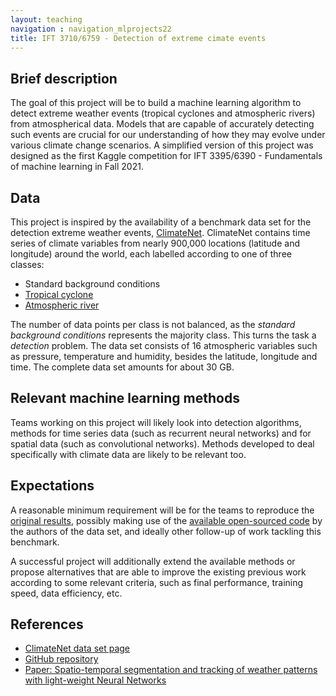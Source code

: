 ```yaml
---
layout: teaching
navigation : navigation_mlprojects22
title: IFT 3710/6759 - Detection of extreme cimate events
---
```


## Brief description

The goal of this project will be to build a machine learning algorithm to detect extreme weather events (tropical cyclones and atmospheric rivers) from atmospherical data. Models that are capable of accurately detecting such events are crucial for our understanding of how they may evolve under various climate change scenarios. A simplified version of this project was designed as the first Kaggle competition for IFT 3395/6390 - Fundamentals of machine learning in Fall 2021.

## Data

This project is inspired by the availability of a benchmark data set for the detection extreme weather events, [ClimateNet](https://portal.nersc.gov/project/ClimateNet/). ClimateNet contains time series of climate variables from nearly 900,000 locations (latitude and longitude) around the world, each labelled according to one of three classes:

* Standard background conditions
* [Tropical cyclone](https://en.wikipedia.org/wiki/Tropical_cyclone)
* [Atmospheric river](https://en.wikipedia.org/wiki/Atmospheric_river)

The number of data points per class is not balanced, as the _standard background conditions_ represents the majority class. This turns the task a _detection_ problem. The data set consists of 16 atmospheric variables such as pressure, temperature and humidity, besides the latitude, longitude and time. The complete data set amounts for about 30 GB.

## Relevant machine learning methods

Teams working on this project will likely look into detection algorithms, methods for time series data (such as recurrent neural networks) and for spatial data (such as convolutional networks). Methods developed to deal specifically with climate data are likely to be relevant too.

## Expectations

A reasonable minimum requirement will be for the teams to reproduce the [original results](https://ai4earthscience.github.io/neurips-2020-workshop/papers/ai4earth_neurips_2020_55.pdf), possibly making use of the [available open-sourced code](https://github.com/andregraubner/ClimateNet) by the authors of the data set, and ideally other follow-up of work tackling this benchmark. 

A successful project will additionally extend the available methods or propose alternatives that are able to improve the existing previous work according to some relevant criteria, such as final performance, training speed, data efficiency, etc.

## References

* [ClimateNet data set page](https://portal.nersc.gov/project/ClimateNet/)
* [GitHub repository](https://github.com/andregraubner/ClimateNet)
* [Paper: Spatio-temporal segmentation and tracking of weather patterns with light-weight Neural Networks](https://ai4earthscience.github.io/neurips-2020-workshop/papers/ai4earth_neurips_2020_55.pdf)
